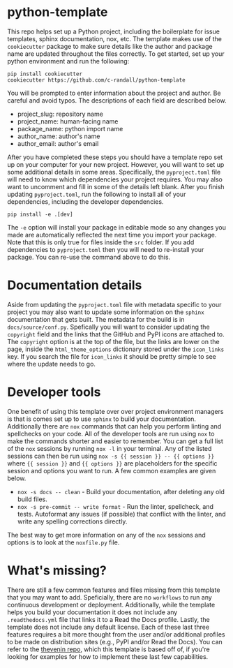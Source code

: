 # python-template

This repo helps set up a Python project, including the boilerplate for issue templates, sphinx documentation, nox, etc. The template makes use of the `cookiecutter` package to make sure details like the author and package name are updated throughout the files correctly. To get started, set up your python environment and run the following:

```
pip install cookiecutter
cookiecutter https://github.com/c-randall/python-template
```

You will be prompted to enter information about the project and author. Be careful and avoid typos. The descriptions of each field are described below.

* project_slug: repository name
* project_name: human-facing name
* package_name: python import name
* author_name: author's name
* author_email: author's email

After you have completed these steps you should have a template repo set up on your computer for your new project. However, you will want to set up some additional details in some areas. Specifically, the `pyproject.toml` file will need to know which dependencies your project requires. You may also want to uncomment and fill in some of the details left blank. After you finish updating `pyproject.toml`, run the following to install all of your dependencies, including the developer dependencies.

```
pip install -e .[dev]
```

The `-e` option will install your package in editable mode so any changes you made are automatically reflected the next time you import your package. Note that this is only true for files inside the `src` folder. If you add dependencies to `pyproject.toml` then you will need to re-install your package. You can re-use the command above to do this.

# Documentation details
Aside from updating the `pyproject.toml` file with metadata specific to your project you may also want to update some information on the `sphinx` documentation that gets built. The metadata for the build is in `docs/source/conf.py`. Spefically you will want to consider updating the `copyright` field and the links that the GitHub and PyPI icons are attached to. The `copyright` option is at the top of the file, but the links are lower on the page, inside the `html_theme_options` dictionary stored under the `icon_links` key. If you search the file for `icon_links` it should be pretty simple to see where the update needs to go. 

# Developer tools
One benefit of using this template over over project environment managers is that is comes set up to use `sphinx` to build your documentation. Additionally there are `nox` commands that can help you perform linting and spellchecks on your code. All of the developer tools are run using `nox` to make the commands shorter and easier to remember. You can get a full list of the `nox` sessions by running `nox -l` in your terminal. Any of the listed sessions can then be run using `nox -s {{ session }} -- {{ options }}` where `{{ session }}` and `{{ options }}` are placeholders for the specific session and options you want to run. A few common examples are given below.

* `nox -s docs -- clean` - Build your documentation, after deleting any old build files.
* `nox -s pre-commit -- write format` - Run the linter, spellcheck, and tests. Autoformat any issues (if possible) that conflict with the linter, and write any spelling corrections directly.

The best way to get more information on any of the `nox` sessions and options is to look at the `noxfile.py` file.

# What's missing?
There are still a few common features and files missing from this template that you may want to add. Speficially, there are no `workflows` to run any continuous development or deployment. Additionally, while the template helps you build your documentation it does not include any `.readthedocs.yml` file that links it to a Read the Docs profile. Lastly, the template does not include any default license. Each of these last three features requires a bit more thought from the user and/or additional profiles to be made on distribution sites (e.g., PyPI and/or Read the Docs). You can refer to the [thevenin repo](https://github.com/NREL/thevenin/), which this template is based off of, if you're looking for examples for how to implement these last few capabilities. 
